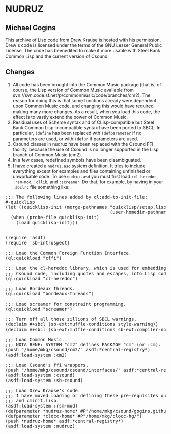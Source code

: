 # NUDRUZ
## Michael Gogins

This archive of Lisp code from [Drew Krause](http://www.drew-krause.com/) is hosted with his permission. Drew's code is 
licensed under the terms of the GNU Lesser General Public License. The code has beenedited to make it more 
usable with Steel Bank Common Lisp and the current version of Csound. 


## Changes

1. All code has been brought into the Common Music package (that is, of course, the Lisp version of Common Music available 
from svn://svn.code.sf.net/p/commonmusic/code/branches/cm2). The reason for doing this is that some functions already 
were dependent upon Common Music code, and changing this would have required making many more changes. As a result, 
when you load this code, the effect is to vastly extend the power of Common Music.
1. Residual uses of Scheme syntax and of CLisp-compatible but Steel Bank Common Lisp-incompatible syntax have been ported 
to SBCL. In particular, `(define` has been replaced wth `(defparameter` if no parameters are used, or with `(defun` if parameters 
are used.
1. Csound classes in nudruz have been replaced with the Csound FFI facility, because the use of Csound is no longer supported in the Lisp branch of Common Music (cm2).
2. In a few cases, redefined symbols have been disambiguated.
1. I have created a `nudruz.asd` system definition. It tries to include everything except for examples and files containing unfinished or unworkable code. To use `nudruz.asd` you must first load `:cl-heredoc`, `:rsm-mod`, `:cllib`, and `:screamer`. Do that, for example, by having in your `.sbclrc` file something like:

<pre>
;;; The following lines added by ql:add-to-init-file:
#-quicklisp
(let ((quicklisp-init (merge-pathnames "quicklisp/setup.lisp"
                                       (user-homedir-pathname))))
  (when (probe-file quicklisp-init)
    (load quicklisp-init)))
    

(require 'asdf)    
(require 'sb-introspect)

;;; Load the Common Foreign Function Interface.
(ql:quickload "cffi")

;;; Load the cl-heredoc library, which is used for embedding arbitrary 
;;; Csound code, including quotes and escapes, into Lisp code.
(ql:quickload "cl-heredoc")

;;; Load Bordeaux threads.
(ql:quickload "bordeaux-threads")

;;; Load screamer for constraint programming.
(ql:quickload "screamer")

;;; Turn off all those zillions of SBCL warnings.
(declaim #+sbcl (sb-ext:muffle-conditions style-warning))
(declaim #+sbcl (sb-ext:muffle-conditions sb-ext:compiler-note))

;;; Load Common Music.
;;; NOTA BENE: SYSTEM "cm2" defines PACKAGE "cm" (or :cm).
(push "/home/mkg/csound/cm2/" asdf:*central-registry*)
(asdf:load-system :cm2)

;;; Load Csound's ffi wrappers.
(push "/home/mkg/csound/csound/interfaces/" asdf:*central-registry*)
(asdf:load-system :csound)
(asdf:load-system :sb-csound)

;;; Load Drew Krause's code.
;;; I have moved loading or defining these pre-requisites out of nudruz.lisp 
;;; and cminit.lisp.
(asdf:load-system :rsm-mod)
(defparameter *nudruz-home* #P"/home/mkg/csound/gogins.github.io/nudruz/")
(defparameter *clocc-home* #P"/home/mkg/clocc-hg/")
(push *nudruz-home* asdf:*central-registry*)
(asdf:load-system :nudruz)
</pre>
